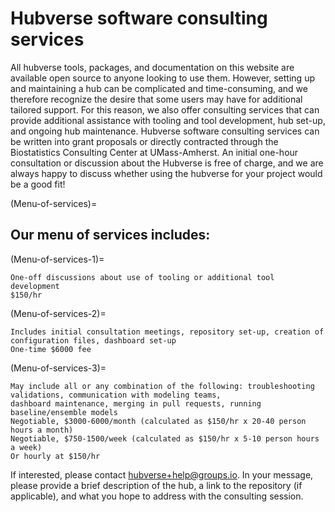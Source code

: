 # Hubverse software consulting services
All hubverse tools, packages, and documentation on this website are available open source to anyone looking to use them. However, setting up and maintaining a hub can be complicated and time-consuming, and we therefore recognize the desire that some users may have for additional tailored support. For this reason, we also offer consulting services that can provide additional assistance with tooling and tool development, hub set-up, and ongoing hub maintenance. Hubverse software consulting services can be written into grant proposals or directly contracted through the Biostatistics Consulting Center at UMass-Amherst. An initial one-hour consultation or discussion about the Hubverse is free of charge, and we are always happy to discuss whether using the hubverse for your project would be a good fit!

(Menu-of-services)=
## Our menu of services includes:

(Menu-of-services-1)=
```{admonition} Hourly hub consulting 
One-off discussions about use of tooling or additional tool development    
$150/hr
```


(Menu-of-services-2)=
```{admonition} Set-up of a real-time hub  
Includes initial consultation meetings, repository set-up, creation of configuration files, dashboard set-up    
One-time $6000 fee
```

(Menu-of-services-3)=
```{admonition} Hub maintenance 
May include all or any combination of the following: troubleshooting validations, communication with modeling teams,    
dashboard maintenance, merging in pull requests, running baseline/ensemble models      
Negotiable, $3000-6000/month (calculated as $150/hr x 20-40 person hours a month)  
Negotiable, $750-1500/week (calculated as $150/hr x 5-10 person hours a week)  
Or hourly at $150/hr
```

If interested, please contact hubverse+help@groups.io. In your message, please provide a brief description of the hub, a link to the repository (if applicable), and what you hope to address with the consulting session. 

